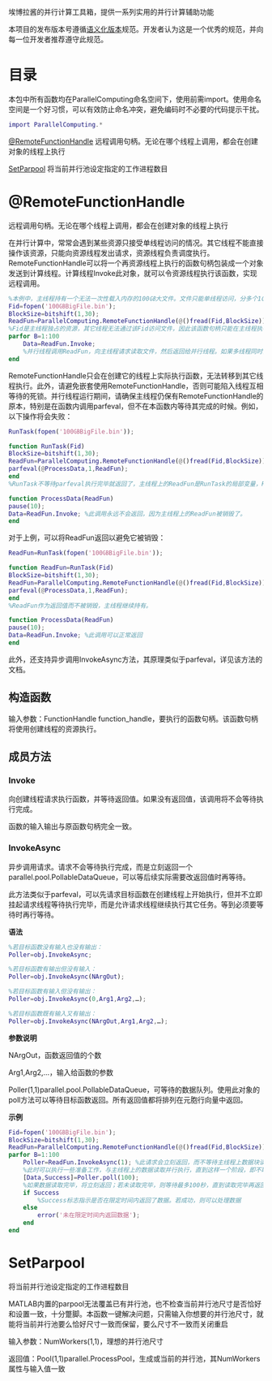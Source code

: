 埃博拉酱的并行计算工具箱，提供一系列实用的并行计算辅助功能

本项目的发布版本号遵循[语义化版本](https://semver.org/lang/zh-CN/)规范。开发者认为这是一个优秀的规范，并向每一位开发者推荐遵守此规范。
# 目录
本包中所有函数均在ParallelComputing命名空间下，使用前需import。使用命名空间是一个好习惯，可以有效防止命名冲突，避免编码时不必要的代码提示干扰。
```MATLAB
import ParallelComputing.*
```
[@RemoteFunctionHandle](#RemoteFunctionHandle) 远程调用句柄。无论在哪个线程上调用，都会在创建对象的线程上执行

[SetParpool](#SetParpool) 将当前并行池设定指定的工作进程数目
# @RemoteFunctionHandle
远程调用句柄。无论在哪个线程上调用，都会在创建对象的线程上执行

在并行计算中，常常会遇到某些资源只接受单线程访问的情况。其它线程不能直接操作该资源，只能向资源线程发出请求，资源线程负责调度执行。RemoteFunctionHandle可以将一个再资源线程上执行的函数句柄包装成一个对象发送到计算线程。计算线程Invoke此对象，就可以令资源线程执行该函数，实现远程调用。
```MATLAB
%本例中，主线程持有一个无法一次性载入内存的100㎇大文件。文件只能单线程访问，分多个1㎇的数据块读入内存然后由并行线程执行计算，因此主线程需要不断按照并行线程的要求读取文件。
Fid=fopen('100㎇BigFile.bin');
BlockSize=bitshift(1,30);
ReadFun=ParallelComputing.RemoteFunctionHandle(@()fread(Fid,BlockSize));
%Fid是主线程独占的资源，其它线程无法通过该Fid访问文件，因此该函数句柄只能在主线程执行。但是通过RemoteFunctionHandle包装后，可以被并行线程调用。
parfor B=1:100
	Data=ReadFun.Invoke;
	%并行线程调用ReadFun，向主线程请求读取文件，然后返回给并行线程。如果多线程同时调用ReadFun，主线程会自动对请求进行排序。这个顺序是运行时动态确定的，请勿对顺序做出任何假定。
end
```
RemoteFunctionHandle只会在创建它的线程上实际执行函数，无法转移到其它线程执行。此外，请避免嵌套使用RemoteFunctionHandle，否则可能陷入线程互相等待的死锁。并行线程运行期间，请确保主线程仍保有RemoteFunctionHandle的原本，特别是在函数内调用parfeval，但不在本函数内等待其完成的时候。例如，以下操作将会失败：
```MATLAB
RunTask(fopen('100㎇BigFile.bin'));

function RunTask(Fid)
BlockSize=bitshift(1,30);
ReadFun=ParallelComputing.RemoteFunctionHandle(@()fread(Fid,BlockSize));
parfeval(@ProcessData,1,ReadFun);
end
%RunTask不等待parfeval执行完毕就返回了，主线程上的ReadFun是RunTask的局部变量，RunTask返回后ReadFun就被销毁，主线程将不再能接收到请求。

function ProcessData(ReadFun)
pause(10);
Data=ReadFun.Invoke; %此调用永远不会返回，因为主线程上的ReadFun被销毁了。
end
```
对于上例，可以将ReadFun返回以避免它被销毁：
```MATLAB
ReadFun=RunTask(fopen('100㎇BigFile.bin'));

function ReadFun=RunTask(Fid)
BlockSize=bitshift(1,30);
ReadFun=ParallelComputing.RemoteFunctionHandle(@()fread(Fid,BlockSize));
parfeval(@ProcessData,1,ReadFun);
end
%ReadFun作为返回值而不被销毁，主线程继续持有。

function ProcessData(ReadFun)
pause(10);
Data=ReadFun.Invoke; %此调用可以正常返回
end
```
此外，还支持异步调用InvokeAsync方法，其原理类似于parfeval，详见该方法的文档。
## 构造函数
输入参数：FunctionHandle function_handle，要执行的函数句柄。该函数句柄将使用创建线程的资源执行。
## 成员方法
### Invoke
向创建线程请求执行函数，并等待返回值。如果没有返回值，该调用将不会等待执行完成。

函数的输入输出与原函数句柄完全一致。
### InvokeAsync

异步调用请求。请求不会等待执行完成，而是立刻返回一个parallel.pool.PollableDataQueue，可以等后续实际需要改返回值时再等待。

此方法类似于parfeval，可以先请求目标函数在创建线程上开始执行，但并不立即挂起请求线程等待执行完毕，而是允许请求线程继续执行其它任务。等到必须要等待时再行等待。

**语法**
```MATLAB
%若目标函数没有输入也没有输出：
Poller=obj.InvokeAsync;

%若目标函数有输出但没有输入：
Poller=obj.InvokeAsync(NArgOut);

%若目标函数有输入但没有输出：
Poller=obj.InvokeAsync(0,Arg1,Arg2,…);

%若目标函数既有输入又有输出：
Poller=obj.InvokeAsync(NArgOut,Arg1,Arg2,…);
```
**参数说明**

NArgOut，函数返回值的个数

Arg1,Arg2,…，输入给函数的参数

Poller(1,1)parallel.pool.PollableDataQueue，可等待的数据队列。使用此对象的poll方法可以等待目标函数返回。所有返回值都将排列在元胞行向量中返回。

**示例**
```MATLAB
Fid=fopen('100㎇BigFile.bin');
BlockSize=bitshift(1,30);
ReadFun=ParallelComputing.RemoteFunctionHandle(@()fread(Fid,BlockSize));
parfor B=1:100
	Poller=ReadFun.InvokeAsync(1); %此请求会立刻返回，而不等待主线程上数据块读取完成。
	%此时可以执行一些准备工作，与主线程上的数据读取并行执行，直到这样一个阶段，即不取得数据块就无法继续工作时：
	[Data,Success]=Poller.poll(100);
	%如果数据读取完毕，将立刻返回；若未读取完毕，则等待最多100秒，直到读取完毕再返回。这个时间默认为0，最长Inf，详见parallel.pool.PollableDataQueue.poll文档
	if Success
		%Success标志指示是否在限定时间内返回了数据。若成功，则可以处理数据
	else
		error('未在限定时间内返回数据');
	end
end
```
# SetParpool
将当前并行池设定指定的工作进程数目

MATLAB内置的parpool无法覆盖已有并行池，也不检查当前并行池尺寸是否恰好和设置一致，十分蹩脚。本函数一键解决问题，只需输入你想要的并行池尺寸，就能将当前并行池要么恰好尺寸一致而保留，要么尺寸不一致而关闭重启

输入参数：NumWorkers(1,1)，理想的并行池尺寸

返回值：Pool(1,1)parallel.ProcessPool，生成或当前的并行池，其NumWorkers属性与输入值一致